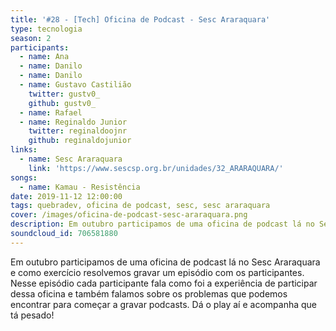 ```yaml
---
title: '#28 - [Tech] Oficina de Podcast - Sesc Araraquara'
type: tecnologia
season: 2
participants:
  - name: Ana
  - name: Danilo
  - name: Danilo
  - name: Gustavo Castilião
    twitter: gustv0_
    github: gustv0_
  - name: Rafael
  - name: Reginaldo Junior
    twitter: reginaldoojnr
    github: reginaldojunior
links:
  - name: Sesc Araraquara
    link: 'https://www.sescsp.org.br/unidades/32_ARARAQUARA/'
songs:
  - name: Kamau - Resistência
date: 2019-11-12 12:00:00
tags: quebradev, oficina de podcast, sesc, sesc araraquara
cover: /images/oficina-de-podcast-sesc-araraquara.png
description: Em outubro participamos de uma oficina de podcast lá no Sesc Araraquara e como exercício resolvemos gravar um episódio com os participantes. Nesse episódio cada participante fala como foi a experiência de participar dessa oficina.
soundcloud_id: 706581880 
---
```


Em outubro participamos de uma oficina de podcast lá no Sesc Araraquara e como exercício resolvemos gravar um episódio com os participantes.
Nesse episódio cada participante fala como foi a experiência de participar dessa oficina e também falamos sobre os problemas que podemos encontrar para começar a gravar podcasts.
Dá o play aí e acompanha que tá pesado!
